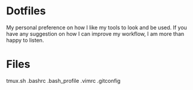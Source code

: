 # Dotfiles 
My personal preference on how I like my tools to look and be used.
If you have any suggestion on how I can improve my workflow, I am more than happy to listen.

Files
==================
tmux.sh
.bashrc
.bash_profile
.vimrc
.gitconfig
